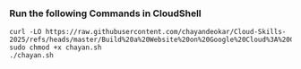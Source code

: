 ### Run the following Commands in CloudShell

```
curl -LO https://raw.githubusercontent.com/chayandeokar/Cloud-Skills-2025/refs/heads/master/Build%20a%20Website%20on%20Google%20Cloud%3A%20Challenge%20Lab%20/chayan.sh
sudo chmod +x chayan.sh
./chayan.sh
```
